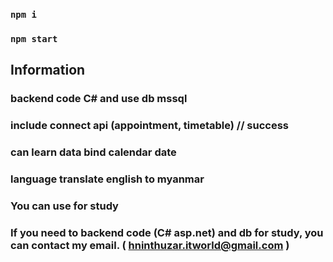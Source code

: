
### `npm i`
### `npm start`

Information
------------
### backend code C# and use db mssql
### include connect api (appointment, timetable)  // success
### can learn data bind calendar date 
### language translate english to myanmar
### You can use for study


### If you need to backend code (C# asp.net) and db for study, you can contact my email. ( hninthuzar.itworld@gmail.com )

